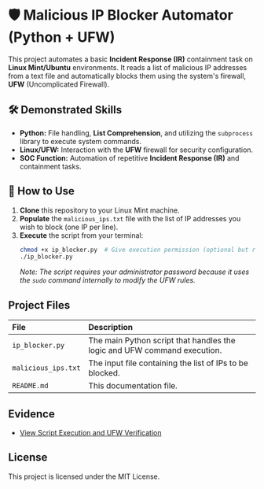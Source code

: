 # 🛡️ Malicious IP Blocker Automator (Python + UFW)

This project automates a basic **Incident Response (IR)** containment task on **Linux Mint/Ubuntu** environments. It reads a list of malicious IP addresses from a text file and automatically blocks them using the system's firewall, **UFW** (Uncomplicated Firewall).

## 🛠️ Demonstrated Skills

* **Python:** File handling, **List Comprehension**, and utilizing the `subprocess` library to execute system commands.
* **Linux/UFW:** Interaction with the **UFW** firewall for security configuration.
* **SOC Function:** Automation of repetitive **Incident Response (IR)** and containment tasks.

## 🚀 How to Use

1.  **Clone** this repository to your Linux Mint machine.
2.  **Populate** the `malicious_ips.txt` file with the list of IP addresses you wish to block (one IP per line).
3.  **Execute** the script from your terminal:
    ```bash
    chmod +x ip_blocker.py  # Give execution permission (optional but recommended)
    ./ip_blocker.py
    ```
    *Note: The script requires your administrator password because it uses the `sudo` command internally to modify the UFW rules.*

## Project Files

| File | Description |
| :--- | :--- |
| `ip_blocker.py` | The main Python script that handles the logic and UFW command execution. |
| `malicious_ips.txt` | The input file containing the list of IPs to be blocked. |
| `README.md` | This documentation file. |

## Evidence

* [View Script Execution and UFW Verification](Evidence/Capture_01.png)

## License
This project is licensed under the MIT License.
